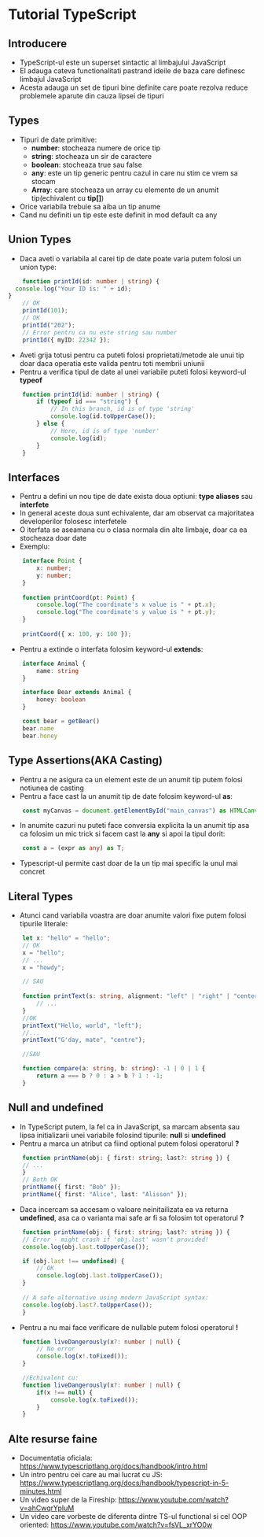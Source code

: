 # Tutorial TypeScript

## Introducere
- TypeScript-ul este un superset sintactic al limbajului JavaScript
- El adauga cateva functionalitati pastrand ideile de baza care definesc limbajul JavaScript
- Acesta adauga un set de tipuri bine definite care poate rezolva reduce problemele aparute din cauza lipsei de tipuri

## Types
- Tipuri de date primitive:
    - **number**: stocheaza numere de orice tip
    - **string**: stocheaza un sir de caractere
    - **boolean**: stocheaza true sau false
    - **any**: este un tip generic pentru cazul in care nu stim ce vrem sa stocam
    - **Array<tip de date>**: care stocheaza un array cu elemente de un anumit tip(echivalent cu **tip[]**)
- Orice variabila trebuie sa aiba un tip anume
- Cand nu definiti un tip este este definit in mod default ca any

## Union Types
- Daca aveti o variabila al carei tip de date poate varia putem folosi un union type:
```typescript
    function printId(id: number | string) {
  console.log("Your ID is: " + id);
}
    // OK
    printId(101);
    // OK
    printId("202");
    // Error pentru ca nu este string sau number
    printId({ myID: 22342 });
```
- Aveti grija totusi pentru ca puteti folosi proprietati/metode ale unui tip doar daca operatia este valida pentru toti membrii uniunii
- Pentru a verifica tipul de date al unei variabile puteti folosi keyword-ul **typeof**
```typescript
    function printId(id: number | string) {
        if (typeof id === "string") {
            // In this branch, id is of type 'string'
            console.log(id.toUpperCase());
        } else {
            // Here, id is of type 'number'
            console.log(id);
        }
    }
```

## Interfaces
- Pentru a defini un nou tipe de date exista doua optiuni: **type aliases** sau **interfete**
- In general aceste doua sunt echivalente, dar am observat ca majoritatea developerilor folosesc interfetele
- O iterfata se aseamana cu o clasa normala din alte limbaje, doar ca ea stocheaza doar date
- Exemplu:
```typescript
    interface Point {
        x: number;
        y: number;
    }
    
    function printCoord(pt: Point) {
        console.log("The coordinate's x value is " + pt.x);
        console.log("The coordinate's y value is " + pt.y);
    }
    
    printCoord({ x: 100, y: 100 });
```
- Pentru a extinde o interfata folosim keyword-ul **extends**: 
```typescript
    interface Animal {
        name: string
    }

    interface Bear extends Animal {
        honey: boolean
    }

    const bear = getBear() 
    bear.name
    bear.honey
```

## Type Assertions(AKA Casting)
- Pentru a ne asigura ca un element este de un anumit tip putem folosi notiunea de casting
- Pentru a face cast la un anumit tip de date folosim keyword-ul **as**:
```typescript
    const myCanvas = document.getElementById("main_canvas") as HTMLCanvasElement;
```
- In anumite cazuri nu puteti face conversia explicita la un anumit tip asa ca folosim un mic trick si facem cast la **any** si apoi la tipul dorit:
```typescript
    const a = (expr as any) as T;
```
- Typescript-ul permite cast doar de la un tip mai specific la unul mai concret

## Literal Types
- Atunci cand variabila voastra are doar anumite valori fixe putem folosi tipurile literale:
```typescript
    let x: "hello" = "hello";
    // OK
    x = "hello";
    // ...
    x = "howdy";

    // SAU
    
    function printText(s: string, alignment: "left" | "right" | "center"){
        // ...
    }
    //OK
    printText("Hello, world", "left");
    //...
    printText("G'day, mate", "centre");

    //SAU 

    function compare(a: string, b: string): -1 | 0 | 1 {
        return a === b ? 0 : a > b ? 1 : -1;
    }

```

## Null and undefined
- In TypeScript putem, la fel ca in JavaScript, sa marcam absenta sau lipsa initializarii unei variabile folosind tipurile: **null** si **undefined**
- Pentru a marca un atribut ca fiind optional putem folosi operatorul **?**
```typescript
    function printName(obj: { first: string; last?: string }) {
    // ...
    }
    // Both OK
    printName({ first: "Bob" });
    printName({ first: "Alice", last: "Alisson" });
```
- Daca incercam sa accesam o valoare neinitailizata ea va returna **undefined**, asa ca o varianta mai safe ar fi sa folosim tot operatorul **?**
```typescript
    function printName(obj: { first: string; last?: string }) {
    // Error - might crash if 'obj.last' wasn't provided!
    console.log(obj.last.toUpperCase());

    if (obj.last !== undefined) {
        // OK
        console.log(obj.last.toUpperCase());
    }
    
    // A safe alternative using modern JavaScript syntax:
    console.log(obj.last?.toUpperCase());
    }
```
- Pentru a nu mai face verificare de nullable putem folosi operatorul **!**
```typescript
    function liveDangerously(x?: number | null) {
        // No error
        console.log(x!.toFixed());
    }

    //Echivalent cu:
    function liveDangerously(x?: number | null) {
        if(x !== null) {
            console.log(x.toFixed());
        }
    }
```

## Alte resurse faine
- Documentatia oficiala: https://www.typescriptlang.org/docs/handbook/intro.html
- Un intro pentru cei care au mai lucrat cu JS: https://www.typescriptlang.org/docs/handbook/typescript-in-5-minutes.html
- Un video super de la Fireship: https://www.youtube.com/watch?v=ahCwqrYpIuM
- Un video care vorbeste de diferenta dintre TS-ul functional si cel OOP oriented: https://www.youtube.com/watch?v=fsVL_xrYO0w
